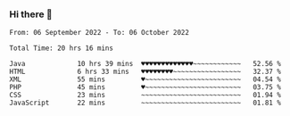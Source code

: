 ### Hi there 👋

<!--
**Sara-Pak/Sara-Pak** is a ✨ _special_ ✨ repository because its `README.md` (this file) appears on your GitHub profile.

Here are some ideas to get you started:

- 🔭 I’m currently working on ...
- 🌱 I’m currently learning ...
- 👯 I’m looking to collaborate on ...
- 🤔 I’m looking for help with ...
- 💬 Ask me about ...
- 📫 How to reach me: ...
- 😄 Pronouns: ...
- ⚡ Fun fact: ...
-->

<!--START_SECTION:waka-->

```text
From: 06 September 2022 - To: 06 October 2022

Total Time: 20 hrs 16 mins

Java             10 hrs 39 mins  ♥♥♥♥♥♥♥♥♥♥♥♥♥~~~~~~~~~~~~   52.56 %
HTML             6 hrs 33 mins   ♥♥♥♥♥♥♥♥~~~~~~~~~~~~~~~~~   32.37 %
XML              55 mins         ♥~~~~~~~~~~~~~~~~~~~~~~~~   04.54 %
PHP              45 mins         ♥~~~~~~~~~~~~~~~~~~~~~~~~   03.75 %
CSS              23 mins         ~~~~~~~~~~~~~~~~~~~~~~~~~   01.94 %
JavaScript       22 mins         ~~~~~~~~~~~~~~~~~~~~~~~~~   01.81 %
```

<!--END_SECTION:waka-->
